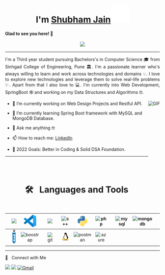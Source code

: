  <h1 align="center">I'm <a href="https://github.com/jainshubham766">Shubham Jain<a><img src="https://github.com/Kathryn-Jie/Kathryn-Jie/blob/main/wave.gif" width="60px"/></h1>

#### Glad to see you here! 🤠
<p align="center">
    <img width="200" src="https://i.pinimg.com/originals/de/52/b7/de52b7bd3fbd77d5ca765bb6c40b3eb0.jpg">
</p>

<p>


---
<div style="text-align: justify"> 

I'm a Third year student pursuing Bachelors's in Computer Science 🎓 from Sinhgad College of Engineering, Pune 🏛. I'm a passionate learner who's always willing to learn and work across technologies and domains 💡. I love to explore new technologies and leverage them to solve real-life problems ✨. Apart from that I also love to 💻. I'm currently into Web Development, SpringBoot 🕸️ and working on my Data Structures and Algorithms 🤓.

</div>

<img align="right" height="270px" alt="GIF" src="https://cdn.dribbble.com/users/1292677/screenshots/6139167/media/fcf7fd0c619bb87706533079240915f3.gif" />

- 🔭 I’m currently working on Web Design Projects and Restful API.

- 🌱 I’m currently learning Spring Boot framework with MySQL and MongoDB Database.

- 💬 Ask me anything 🤓

- 📫 How to reach me: <a href =https://www.linkedin.com/in/jainshubham766/ target=_blank> LinkedIn</a>

- 🥅 2022 Goals: Better in Coding & Solid DSA Foundation.
<hr>
 <br>
<br>
 
 <h1 align="center" >🛠 &nbsp; Languages and Tools</h1><br>

|<img src="https://raw.githubusercontent.com/github/explore/80688e429a7d4ef2fca1e82350fe8e3517d3494d/topics/sql/sql.png" width=40> | <img src="https://www.vectorlogo.zone/logos/springio/springio-icon.svg" width=40> | <img src="https://raw.githubusercontent.com/github/explore/80688e429a7d4ef2fca1e82350fe8e3517d3494d/topics/visual-studio-code/visual-studio-code.png" width="40"> | <img src="https://raw.githubusercontent.com/github/explore/80688e429a7d4ef2fca1e82350fe8e3517d3494d/topics/terminal/terminal.png" width="40"> | <img src="https://www.vectorlogo.zone/logos/java/java-vertical.svg" width="40"> | <img src="https://raw.githubusercontent.com/github/explore/80688e429a7d4ef2fca1e82350fe8e3517d3494d/topics/html/html.png" width="40"> | <img src="https://raw.githubusercontent.com/coderjojo/coderjojo/master/img/cpp.png" alt="c++" width="40"> | <img src="https://raw.githubusercontent.com/devicons/devicon/master/icons/python/python-original.svg" alt="python" width="40">  | <img src="https://www.vectorlogo.zone/logos/php/php-ar21.svg" alt="php" width="40">  | <img src="https://raw.githubusercontent.com/github/explore/80688e429a7d4ef2fca1e82350fe8e3517d3494d/topics/css/css.png" alt="r" width="40"> | <img src="https://www.vectorlogo.zone/logos/mysql/mysql-ar21.svg" alt="mysql" width="40"> | <img src="https://www.vectorlogo.zone/logos/mongodb/mongodb-icon.svg" alt="mongodb" width="40"> | <img src="https://raw.githubusercontent.com/github/explore/80688e429a7d4ef2fca1e82350fe8e3517d3494d/topics/git/git.png" alt="git" width="40"> |  <img src="https://www.vectorlogo.zone/logos/visualstudio_code/visualstudio_code-icon.svg" alt="postman" width="40">| 
|:-:|:-:|:-:|:-:|:-:|:-:|:-:|:-:|:-:|:-:|:-:|:-:|:-:|:-:|
|<img src="https://raw.githubusercontent.com/devicons/devicon/master/icons/html5/html5-original-wordmark.svg" alt="html5" width="40"> | <img src="https://raw.githubusercontent.com/devicons/devicon/master/icons/css3/css3-original-wordmark.svg" alt="css3" width="45" height="45"/> | <img src="https://www.vectorlogo.zone/logos/getbootstrap/getbootstrap-icon.svg" alt="boostrap" width="40"> | <img src="https://raw.githubusercontent.com/github/explore/80688e429a7d4ef2fca1e82350fe8e3517d3494d/topics/git/git.png" width="40"> | <img src="https://www.vectorlogo.zone/logos/git-scm/git-scm-icon.svg" alt="git" width="40"> | <img src="https://raw.githubusercontent.com/github/explore/80688e429a7d4ef2fca1e82350fe8e3517d3494d/topics/mongodb/mongodb.png" alt="mongodb" width="40"> | <img src="https://raw.githubusercontent.com/devicons/devicon/master/icons/linux/linux-original.svg" alt="linux" width="40"> | <img src="https://www.vectorlogo.zone/logos/getpostman/getpostman-icon.svg" alt="postman" width="40"> |<img src="https://www.vectorlogo.zone/logos/microsoft_azure/microsoft_azure-icon.svg" alt="azure" width="40"> | |


<hr>
 
🤝 &nbsp; Connect with Me

[<img src="https://img.shields.io/badge/linkedin-%230077B5.svg?&style=for-the-badge&logo=linkedin&logoColor=white" />](https://www.linkedin.com/in/jainshubham766)
[<img src="https://img.shields.io/badge/twitter-%231DA1F2.svg?&style=for-the-badge&logo=twitter&logoColor=white" />](https://twitter.com/jainshubham766)
 <a href="mailto:shubham.fhyae19@sinhgad.edu?subject=Hello%20Sameer"><img src="https://img.shields.io/badge/gmail-%23D14836.svg?&style=for-the-badge&logo=gmail&logoColor=white" alt="Gmail"/></a>&nbsp;

